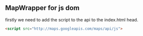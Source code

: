 ## MapWrapper for js dom

firstly we need to add the script to the api to the index.html head.


```html
<script src="http://maps.googleapis.com/maps/api/js">
```
